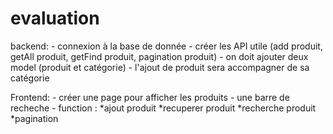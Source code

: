 # evaluation

backend:
	- connexion à la base de donnée
	- créer les API utile (add produit, getAll produit, getFind produit, pagination produit)
	- on doit ajouter deux model (produit et catégorie)
	- l'ajout de produit sera accompagner de sa catégorie

Frontend:
	- créer une page pour afficher les produits
	- une barre de recheche
	- function :    *ajout produit
			*recuperer produit
			*recherche produit
			*pagination
